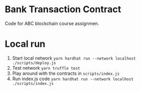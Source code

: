 # Bank Transaction Contract

Code for ABC blockchain course assignmen.

# Local run

1. Start local network `yarn hardhat run --network localhost ./scripts/deploy.js `
2. Test network `yarn truffle test`
3. Play around with the contracts in `scripts/index.js`
4. Run index.js code `yarn hardhat run --network localhost ./scripts/index.js `
